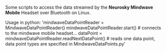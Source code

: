 Some scripts to access the data streamed by the **Neurosky Mindwave Mobile** Headset over Bluetooth on Linux.

Usage in python:
'mindwaveDataPointReader = MindwaveDataPointReader()
mindwaveDataPointReader.start() # connects to the mindwave mobile headset...
dataPoint = mindwaveDataPointReader.readNextDataPoint() # reads one data point, data point types are specified in  MindwaveDataPoints.py'